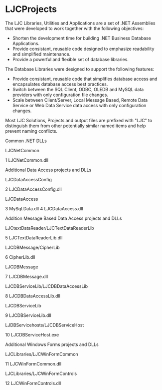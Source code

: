 # LJCProjects
The LJC Libraries, Utilities and Applications are a set of .NET Assemblies that were developed to work together with the following objectives:
  * Shorten the development time for building .NET Business Database Applications.
  * Provide consistant, reusable code designed to emphasize readability and simplified maintenance.
  * Provide a powerful and flexible set of database libraries.

The Database Libraries were designed to support the following features:
  * Provide consistant, reusable code that simplifies database access and encapsulates database access best practices.
  * Switch between the SQL Client, ODBC, OLEDB and MySQL data providers with only configuration file changes.
  * Scale between Client/Server, Local Message Based, Remote Data Service or Web Data Service data access with only configuration changes.

Most LJC Solutions, Projects and output files are prefixed with "LJC" to distinguish them from other potentially similar named items and help prevent naming conflicts.

Common .NET DLLs

LJCNetCommon

  1 LJCNetCommon.dll

Additional Data Access projects and DLLs

LJCDataAccessConfig

  2 LJCDataAccessConfig.dll
  
LJCDataAccess

  3 MySql.Data.dll
  4 LJCDataAccess.dll

Addition Message Based Data Access projects and DLLs

LJCtextDataReader/LJCTextDataReaderLib

  5 LJCTextDataReaderLib.dll
  
LJCDBMessage/CipherLib

  6 CipherLib.dll
  
LJCDBMessage

  7 LJCDBMessage.dll
  
LJCDBServiceLib/LJCDBDataAccessLib

  8 LJCDBDataAccessLib.dll
  
LJCDBServiceLib

  9 LJCDBServiceLib.dll
  
LJDBServicehosts/LJCDBServiceHost

 10 LJCDBServiceHost.exe

Additional Windows Forms projects and DLLs

LJCLibraries/LJCWinFormCommon

 11 LJCWinFormCommon.dll
 
LJCLibraries/LJCWinFormControls

 12 LJCWinFormControls.dll
 
